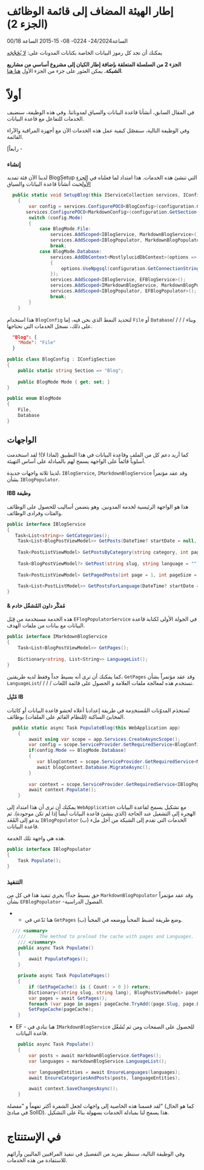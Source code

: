 # إطار الهيئة المضاف إلى قائمة الوظائف (الجزء 2)

<!--category-- ASP.NET, Entity Framework -->
<datetime class="hidden">الساعة24/2024- 0224- 08- 15-2015 الساعة 00/18</datetime>

يمكنك أن تجد كل رموز البيانات الخاصة بكتابات المدونات على: [لا يُحَجْجَه](https://github.com/scottgal/mostlylucidweb/tree/main/Mostlylucid/Blog)

**الجزء 2 من السلسلة المتعلقة بإضافة إطار الكيان إلى مشروع أساسي من مشاريع الشبكة.**
يمكن العثور على جزء من الجزء الأول [هنا هنا](/blog/addingentityframeworkforblogpostspt1).

# أولاً

في المقال السابق، أنشأنا قاعدة البيانات والسياق لمدوناتنا. وفي هذه الوظيفة، سنضيف الخدمات للتفاعل مع قاعدة البيانات.

وفي الوظيفة التالية، سنفصّل كيفية عمل هذه الخدمات الآن مع أجهزة المراقبة والآراء القائمة.

[رابعاً -

### إنشاء

لدينا الآن فئة تمديد BlogSetup التي تنشئ هذه الخدمات. هذا امتداد لما فعلناه في [الجزء الأول](/blog/addingentityframeworkforblogpostspt1)حيث أنشأنا قاعدة البيانات والسياق

```csharp
  public static void SetupBlog(this IServiceCollection services, IConfiguration configuration)
    {
        var config = services.ConfigurePOCO<BlogConfig>(configuration.GetSection(BlogConfig.Section));
       services.ConfigurePOCO<MarkdownConfig>(configuration.GetSection(MarkdownConfig.Section));
        switch (config.Mode)
        {
            case BlogMode.File:
                services.AddScoped<IBlogService, MarkdownBlogService>();
                services.AddScoped<IBlogPopulator, MarkdownBlogPopulator>();
                break;
            case BlogMode.Database:
                services.AddDbContext<MostlylucidDbContext>(options =>
                {
                    options.UseNpgsql(configuration.GetConnectionString("DefaultConnection"));
                });
                services.AddScoped<IBlogService, EFBlogService>();
                services.AddScoped<IMarkdownBlogService, MarkdownBlogPopulator>();
                services.AddScoped<IBlogPopulator, EFBlogPopulator>();
                break;
        }
    }
```

هذا استخدام `BlogConfig` لتحديد النمط الذي نحن فيه، إما `File` أو `Database`/ / / / وبناء على ذلك، نسجل الخدمات التي نحتاجها.

```json
  "Blog": {
    "Mode": "File"
  }
```

```csharp
public class BlogConfig : IConfigSection
{
    public static string Section => "Blog";
    
    public BlogMode Mode { get; set; }
}

public enum BlogMode
{
    File,
    Database
}
```

## الواجهات

كما أريد دعم كل من الملف وقاعدة البيانات في هذا التطبيق (لماذا لا)! لقد استخدمت أسلوباً قائماً على الواجهة يسمح لهم بالمبادلة على أساس التهيئة.

لدينا ثلاثة واجهات جديدة، `IBlogService`, `IMarkdownBlogService` وقد عقد مؤتمراً بشأن `IBlogPopulator`.

#### IBB وظيفة

هذا هو الواجهة الرئيسية لخدمة المدونين. وهو يتضمن أساليب للحصول على الوظائف والفئات وفرادى الوظائف.

```csharp
public interface IBlogService
{
   Task<List<string>> GetCategories();
    Task<List<BlogPostViewModel>> GetPosts(DateTime? startDate = null, string category = "");
    
    Task<PostListViewModel> GetPostsByCategory(string category, int page = 1, int pageSize = 10, string language = BaseService.EnglishLanguage);
    
    Task<BlogPostViewModel?> GetPost(string slug, string language = "");
    
    Task<PostListViewModel> GetPagedPosts(int page = 1, int pageSize = 10, string language = BaseService.EnglishLanguage);
    
    Task<List<PostListModel>> GetPostsForLanguage(DateTime? startDate = null, string category = "", string language = BaseService.EnglishLanguage);
}
```

#### & مُفكّر داون المُشغّل خادم

هذه الخدمة مستخدمة من قِبَل `EFlogPopulatorService` في الجولة الأولى لكتابة قاعدة البيانات مع بيانات من ملفات الهدف.

```csharp
public interface IMarkdownBlogService
{
    Task<List<BlogPostViewModel>> GetPages();
    
    Dictionary<string, List<String>> LanguageList();
}
```

كما يمكنك أن ترى أنه بسيط جداً وفقط لديه طريقتين، `GetPages` وقد عقد مؤتمراً بشأن `LanguageList`/ / / / تستخدم هذه لمعالجة ملفات العلامة و الحصول على قائمة اللغات.

#### مُنْبِل IB

تُستخدَم المدوّنات المُستخدِمة في طريقة إعدادنا أعلاه لحشو قاعدة البيانات أو كائنات المخابئ الساكنة (للنظام القائم على الملفات) بوظائف.

```csharp
  public static async Task PopulateBlog(this WebApplication app)
    {
        await using var scope = app.Services.CreateAsyncScope();
        var config = scope.ServiceProvider.GetRequiredService<BlogConfig>();
        if(config.Mode == BlogMode.Database)
        {
           var blogContext = scope.ServiceProvider.GetRequiredService<MostlylucidDbContext>();
           await blogContext.Database.MigrateAsync();
        }
    
        var context = scope.ServiceProvider.GetRequiredService<IBlogPopulator>();
        await context.Populate();
    }
```

يمكنك أن ترى أن هذا امتداد إلى `WebApplication` مع تشكيل يسمح لقاعدة البيانات الهجرة إلى التشغيل عند الحاجة (الذي ينشئ قاعدة البيانات أيضاً إذا لم تكن موجودة). ثم يدعو إلى المُعَد `IBlogPopulator` (ب) الخدمات التي تقدم إلى الشبكة من أجل ملء قاعدة البيانات.

هذه هي واجهة تلك الخدمة.

```csharp
public interface IBlogPopulator
{
    Task Populate();
}
```

### التنفيذ

حق بسيط جداً؟ يجري تنفيذ هذا في كل من `MarkdownBlogPopulator` وقد عقد مؤتمراً بشأن `EFBlogPopulator` -الفصول الدراسية.

- - هنا نَدّعي في `GetPages` (ب) وضع طريقة لضبط المخبأ ووضعه في المخبأ.

```csharp
  /// <summary>
    ///     The method to preload the cache with pages and Languages.
    /// </summary>
    public async Task Populate()
    {
        await PopulatePages();
    }

    private async Task PopulatePages()
    {
        if (GetPageCache() is { Count: > 0 }) return;
        Dictionary<(string slug, string lang), BlogPostViewModel> pageCache = new();
        var pages = await GetPages();
        foreach (var page in pages) pageCache.TryAdd((page.Slug, page.Language), page);
        SetPageCache(pageCache);
    }
```

- EF - هنا ننادي في `IMarkdownBlogService` للحصول على الصفحات ومن ثم تُشَغّل قاعدة البيانات.

```csharp
    public async Task Populate()
    {
        var posts = await markdownBlogService.GetPages();
        var languages = markdownBlogService.LanguageList();

        var languageEntities = await EnsureLanguages(languages);
        await EnsureCategoriesAndPosts(posts, languageEntities);

        await context.SaveChangesAsync();
    }

```

لقد قسمنا هذه الخاصية إلى واجهات لجعل الشفرة أكثر تفهماً و "مفصلة" (كما هو الحال في مبادئ SolID). هذا يسمح لنا بمبادلة الخدمات بسهولة بناءً على التشكيل.

# في الإستنتاج

وفي الوظيفة التالية، سننظر بمزيد من التفصيل في تنفيذ المراقبين الماليين وآرائهم للاستفادة من هذه الخدمات.